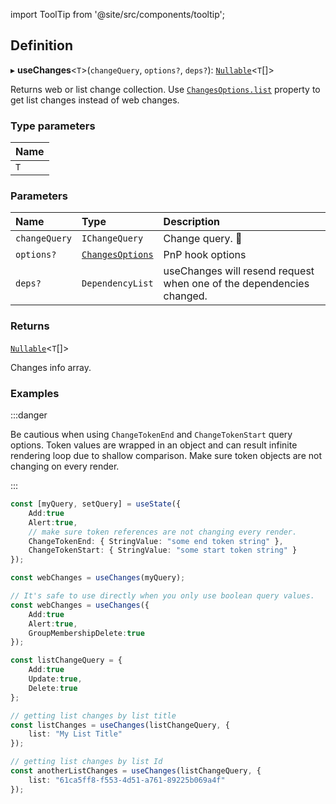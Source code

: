 import ToolTip from '@site/src/components/tooltip';

## Definition

▸ **useChanges**<`T`\>(`changeQuery`, `options?`, `deps?`): [`Nullable`](../Types/NullableT.md)<`T`[]\>

Returns web or list change collection. Use [`ChangesOptions.list`](../Interfaces/ChangesOptions.md#list) property
to get list changes instead of web changes.

### Type parameters

| Name |
| :------ |
| `T` |

### Parameters

| Name | Type | Description |
| :------ | :------ | :------ |
| `changeQuery` | `IChangeQuery` | Change query. <ToolTip text="Hook repeats request if shallow comparison returns false">🚩</ToolTip> |
| `options?` | [`ChangesOptions`](../Interfaces/ChangesOptions.md) | PnP hook options |
| `deps?` | `DependencyList` | useChanges will resend request when one of the dependencies changed. |

### Returns

[`Nullable`](../Types/NullableT.md)<`T`[]\>

Changes info array.

### Examples

:::danger

Be cautious when using `ChangeTokenEnd` and `ChangeTokenStart` query options. Token values are wrapped in an object and can result infinite rendering loop due to shallow comparison. Make sure token objects are not changing on every render.

:::

```typescript
const [myQuery, setQuery] = useState({
    Add:true
    Alert:true,
	// make sure token references are not changing every render.
    ChangeTokenEnd: { StringValue: "some end token string" },
    ChangeTokenStart: { StringValue: "some start token string" }
});

const webChanges = useChanges(myQuery);

// It's safe to use directly when you only use boolean query values.
const webChanges = useChanges({
    Add:true
    Alert:true,
    GroupMembershipDelete:true
});

const listChangeQuery = {
    Add:true
    Update:true,
    Delete:true
};

// getting list changes by list title
const listChanges = useChanges(listChangeQuery, {
	list: "My List Title"
});

// getting list changes by list Id
const anotherListChanges = useChanges(listChangeQuery, {
	list: "61ca5ff8-f553-4d51-a761-89225b069a4f"
});
```
